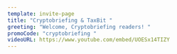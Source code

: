 ```yaml
---
template: invite-page
title: "Cryptobriefing & TaxBit "
greeting: "Welcome, Cryptobriefing readers! "
promoCode: "cryptobriefing "
videoURL: https://www.youtube.com/embed/UOESx14TIZY
---
```

